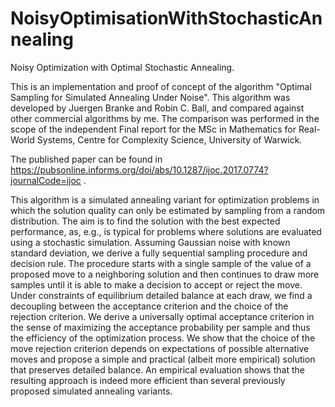 # NoisyOptimisationWithStochasticAnnealing
Noisy Optimization with Optimal Stochastic Annealing.

This is an implementation and proof of concept of the algorithm "Optimal Sampling for Simulated Annealing Under Noise".
This algorithm was developed by Juergen Branke and Robin C. Ball, and compared against other commercial algorithms by me.
The comparison was performed in the scope of the independent Final report for the MSc in Mathematics for Real-World Systems, Centre for Complexity Science, University of Warwick.

The published paper can be found in https://pubsonline.informs.org/doi/abs/10.1287/ijoc.2017.0774?journalCode=ijoc .

This algorithm is a simulated annealing variant for optimization problems in which the solution quality can only be estimated by sampling from a random distribution. The aim is to find the solution with the best expected performance, as, e.g., is typical for problems where solutions are evaluated using a stochastic simulation. 
Assuming Gaussian noise with known standard deviation, we derive a fully sequential sampling procedure and decision rule. The procedure starts with a single sample of the value of a proposed move to a neighboring solution and then continues to draw more samples until it is able to make a decision to accept or reject the move. Under constraints of equilibrium detailed balance at each draw, we find a decoupling between the acceptance criterion and the choice of the rejection criterion. 
We derive a universally optimal acceptance criterion in the sense of maximizing the acceptance probability per sample and thus the efficiency of the optimization process. We show that the choice of the move rejection criterion depends on expectations of possible alternative moves and propose a simple and practical (albeit more empirical) solution that preserves detailed balance. An empirical evaluation shows that the resulting approach is indeed more efficient than several previously proposed simulated annealing variants.
